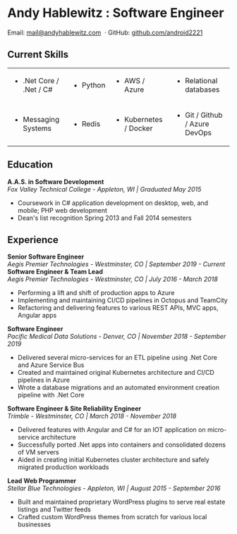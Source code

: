 # Andy Hablewitz : Software Engineer

<div class="contact-info">
<span>Email:</span> <a href="mailto:mail@andyhablewitz.com">mail@andyhablewitz.com</a>
<span>&nbsp·&nbsp</span><span>GitHub:</span> <a target="_blank" href="https://github.com/android2221">github.com/android2221</a>
</div>

## **Current Skills**
<table>
<tr>
<td>
<ul><li>.Net Core / .Net / C#</li></ul</ul><ul>
</td>
<td><ul><li>Python</li></ul></td>
<td><ul><li>AWS / Azure</li></ul></td>
<td><ul><li>Relational databases</li></ul></td>
</tr>
<tr>
<td><ul><li>Messaging Systems</li></ul></td>
<td><ul><li>Redis</li></ul></td>
<td><ul><li>Kubernetes / Docker</li></ul></td>
<td><ul><li>Git / Github / Azure DevOps</li></ul></td>
</tr>
</table>


## **Education**
**A.A.S. in Software Development**  
*Fox Valley Technical College - Appleton, WI | Graduated May 2015*

- Coursework in C# application development on desktop, web, and mobile; PHP web development
- Dean's list recognition Spring 2013 and Fall 2014 semesters

## **Experience**

**Senior Software Engineer**  
*Aegis Premier Technologies - Westminster, CO | September 2019 - Current*  
**Software Engineer & Team Lead**  
*Aegis Premier Technologies - Westminster, CO  | July 2016 - March 2018*

- Performing a lift and shift of production apps to Azure
- Implementing and maintaining CI/CD pipelines in Octopus and TeamCity
- Refactoring and delivering features to various REST APIs, MVC apps, Angular apps

**Software Engineer**  
*Pacific Medical Data Solutions - Denver, CO | November 2018 - September 2019*

- Delivered several micro-services for an ETL pipeline using .Net Core and Azure Service Bus
- Created and maintained original Kubernetes architecture and CI/CD pipelines in Azure
- Wrote a database migrations and an automated environment creation pipeline with .Net Core

**Software Engineer & Site Reliability Engineer**  
*Trimble - Westminster, CO | March 2018 - November 2018*

- Delivered features with Angular and C# for an IOT application on micro-service architecture
- Successfully ported .Net apps into containers and consolidated dozens of VM servers
- Aided in creating initial Kubernetes cluster architecture and safely migrated production workloads

**Lead Web Programmer**  
*Stellar Blue Technologies - Appleton, WI | August 2015 - September 2016*

- Built and maintained proprietary WordPress plugins to serve real estate listings and Twitter feeds
- Crafted custom WordPress themes from scratch for various local businesses
  